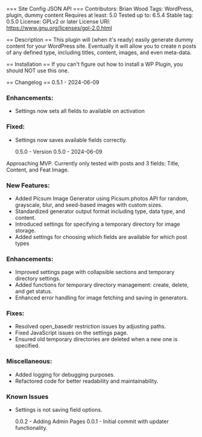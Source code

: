 === Site Config JSON API ===
Contributors: Brian Wood
Tags: WordPress, plugin, dummy content
Requires at least: 5.0
Tested up to: 6.5.4
Stable tag: 0.5.0
License: GPLv2 or later
License URI: https://www.gnu.org/licenses/gpl-2.0.html

== Description ==
This plugin will (when it's ready) easily generate dummy content for your WordPress site. Eventually
it will allow you to create n posts of any defined type, including titles, content, images, and even
meta-data.

== Installation ==
If you can't figure out how to install a WP Plugin, you should NOT use this one.

== Changelog ==
0.5.1 - 2024-06-09

### Enhancements:

- Settings now sets all fields to available on activation

### Fixed:

- Settings now saves available fields correctly.

  0.5.0 - Version 0.5.0 - 2024-06-09

Approaching MVP. Currently only tested with posts and 3 fields: Title, Content, and Feat Image.

### New Features:

- Added Picsum Image Generator using Picsum.photos API for random, grayscale, blur, and seed-based images with custom sizes.
- Standardized generator output format including type, data type, and content.
- Introduced settings for specifying a temporary directory for image storage.
- Added settings for choosing which fields are available for which post types

### Enhancements:

- Improved settings page with collapsible sections and temporary directory settings.
- Added functions for temporary directory management: create, delete, and get status.
- Enhanced error handling for image fetching and saving in generators.

### Fixes:

- Resolved open_basedir restriction issues by adjusting paths.
- Fixed JavaScript issues on the settings page.
- Ensured old temporary directories are deleted when a new one is specified.

### Miscellaneous:

- Added logging for debugging purposes.
- Refactored code for better readability and maintainability.

### Known Issues

- Settings is not saving field options.

  0.0.2 - Adding Admin Pages
  0.0.1 - Initial commit with updater functionality.
